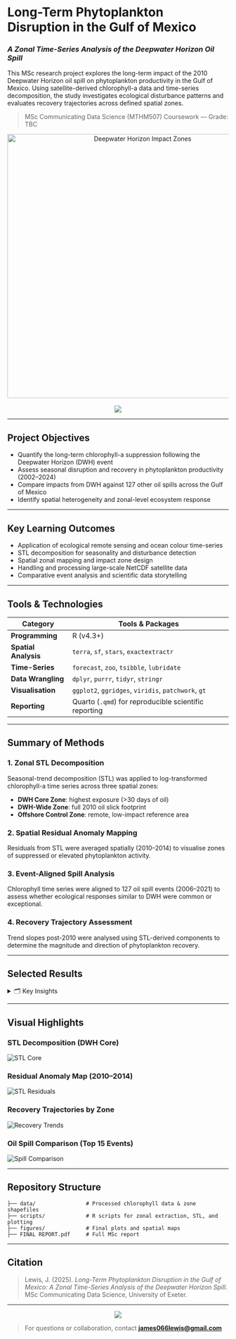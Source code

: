 # Long-Term Phytoplankton Disruption in the Gulf of Mexico
### *A Zonal Time-Series Analysis of the Deepwater Horizon Oil Spill*

This MSc research project explores the long-term impact of the 2010 Deepwater Horizon oil spill on phytoplankton productivity in the Gulf of Mexico. Using satellite-derived chlorophyll-a data and time-series decomposition, the study investigates ecological disturbance patterns and evaluates recovery trajectories across defined spatial zones.

> MSc Communicating Data Science (MTHM507) Coursework — Grade: TBC

<p align="center">
  <img src="./figures/spill_impact_map.png" alt="Deepwater Horizon Impact Zones" width="600"/>
  <br><br>
  <a href="./FINAL%20REPORT.pdf">
    <img src="https://img.shields.io/badge/View%20Full%20Report-PDF-blue?style=for-the-badge"/>
  </a>
</p>

---

## Project Objectives
- Quantify the long-term chlorophyll-a suppression following the Deepwater Horizon (DWH) event
- Assess seasonal disruption and recovery in phytoplankton productivity (2002–2024)
- Compare impacts from DWH against 127 other oil spills across the Gulf of Mexico
- Identify spatial heterogeneity and zonal-level ecosystem response

---

## Key Learning Outcomes
- Application of ecological remote sensing and ocean colour time-series
- STL decomposition for seasonality and disturbance detection
- Spatial zonal mapping and impact zone design
- Handling and processing large-scale NetCDF satellite data
- Comparative event analysis and scientific data storytelling

---

## Tools & Technologies
| Category             | Tools & Packages                                                                  |
|----------------------|-----------------------------------------------------------------------------------|
| **Programming**       | R (v4.3+)                                                                         |
| **Spatial Analysis**  | `terra`, `sf`, `stars`, `exactextractr`                                           |
| **Time-Series**       | `forecast`, `zoo`, `tsibble`, `lubridate`                                        |
| **Data Wrangling**    | `dplyr`, `purrr`, `tidyr`, `stringr`                                              |
| **Visualisation**     | `ggplot2`, `ggridges`, `viridis`, `patchwork`, `gt`                               |
| **Reporting**         | Quarto (`.qmd`) for reproducible scientific reporting                            |

---

## Summary of Methods

### 1. Zonal STL Decomposition
Seasonal-trend decomposition (STL) was applied to log-transformed chlorophyll-a time series across three spatial zones: 
- **DWH Core Zone**: highest exposure (>30 days of oil)
- **DWH-Wide Zone**: full 2010 oil slick footprint
- **Offshore Control Zone**: remote, low-impact reference area

### 2. Spatial Residual Anomaly Mapping
Residuals from STL were averaged spatially (2010–2014) to visualise zones of suppressed or elevated phytoplankton activity.

### 3. Event-Aligned Spill Analysis
Chlorophyll time series were aligned to 127 oil spill events (2006–2021) to assess whether ecological responses similar to DWH were common or exceptional.

### 4. Recovery Trajectory Assessment
Trend slopes post-2010 were analysed using STL-derived components to determine the magnitude and direction of phytoplankton recovery.

---

## Selected Results
<details>
<summary>🗂 Key Insights</summary>

- **DWH Core Zone** exhibited strong chlorophyll-a suppression from 2010–2014
- **Post-2015** trends in the core zone remained below baseline, suggesting incomplete recovery
- **Offshore Control Zone** showed stable or increasing productivity throughout
- **No significant impact** was detected for the majority of other oil spills — DWH was ecologically unique
- **Residual maps** visualised localised zones of both suppression and anomalous chlorophyll peaks

</details>

---

## Visual Highlights

### STL Decomposition (DWH Core)
![STL Core](./figures/stl_core_zone.png)

### Residual Anomaly Map (2010–2014)
![STL Residuals](./figures/residual_map.png)

### Recovery Trajectories by Zone
![Recovery Trends](./figures/recovery_trend.png)

### Oil Spill Comparison (Top 15 Events)
![Spill Comparison](./figures/top15_spills_plot.png)

---

## Repository Structure
```
├── data/                # Processed chlorophyll data & zone shapefiles
├── scripts/             # R scripts for zonal extraction, STL, and plotting
├── figures/             # Final plots and spatial maps
├── FINAL REPORT.pdf     # Full MSc report
```

---

## Citation
> Lewis, J. (2025). *Long-Term Phytoplankton Disruption in the Gulf of Mexico: A Zonal Time-Series Analysis of the Deepwater Horizon Spill*. MSc Communicating Data Science, University of Exeter.

---

<p align="center">
  <img src="https://img.shields.io/badge/Project%20Focus-Ecological%20Remote%20Sensing-green?style=for-the-badge"/>
</p>

> For questions or collaboration, contact **james066lewis@gmail.com**
